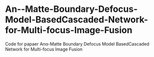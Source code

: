 # An--Matte-Boundary-Defocus-Model-BasedCascaded-Network-for-Multi-focus-Image-Fusion
Code for papaer Anα-Matte Boundary Defocus Model BasedCascaded Network for Multi-focus Image Fusion
